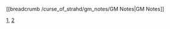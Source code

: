 [[breadcrumb /curse_of_strahd/gm_notes/GM Notes|GM Notes]]

<script type="module">
    import { init_links } from "/js/common/visual_aid_backend.js";
    init_links();
</script>

[1](^curse_of_strahd/old_bonegrinder_1.jpeg), [2](^curse_of_strahd/old_bonegrinder_1.jpeg)
